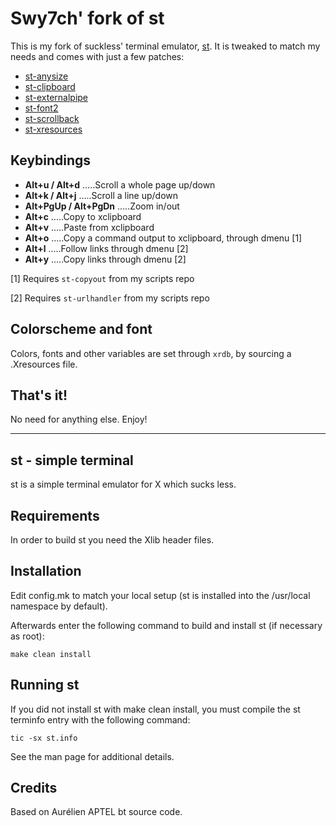 Swy7ch' fork of st
==================

This is my fork of suckless' terminal emulator, [st](https://st.suckless.org/). It is tweaked to match my needs and comes with just a few patches:

- [st-anysize](https://st.suckless.org/patches/anysize/)
- [st-clipboard](https://st.suckless.org/patches/clipboard/)
- [st-externalpipe](https://st.suckless.org/patches/externalpipe/)
- [st-font2](https://st.suckless.org/patches/font2/)
- [st-scrollback](https://st.suckless.org/patches/scrollback/)
- [st-xresources](https://st.suckless.org/patches/xresources/)

Keybindings
-----------

- **Alt+u / Alt+d** .....Scroll a whole page up/down
- **Alt+k / Alt+j** .....Scroll a line up/down
- **Alt+PgUp / Alt+PgDn** .....Zoom in/out
- **Alt+c** .....Copy to xclipboard
- **Alt+v** .....Paste from xclipboard
- **Alt+o** .....Copy a command output to xclipboard, through dmenu [1]
- **Alt+l** .....Follow links through dmenu [2]
- **Alt+y** .....Copy links through dmenu [2]

[1] Requires `st-copyout` from my scripts repo

[2] Requires `st-urlhandler` from my scripts repo

Colorscheme and font
--------------------

Colors, fonts and other variables are set through `xrdb`, by sourcing a
.Xresources file.

That's it!
----------

No need for anything else. Enjoy!

---

st - simple terminal
--------------------
st is a simple terminal emulator for X which sucks less.


Requirements
------------
In order to build st you need the Xlib header files.


Installation
------------
Edit config.mk to match your local setup (st is installed into
the /usr/local namespace by default).

Afterwards enter the following command to build and install st (if
necessary as root):

    make clean install


Running st
----------
If you did not install st with make clean install, you must compile
the st terminfo entry with the following command:

    tic -sx st.info

See the man page for additional details.

Credits
-------
Based on Aurélien APTEL <aurelien dot aptel at gmail dot com> bt source code.

